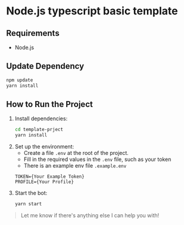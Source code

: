 # Node.js typescript basic template

## Requirements

- Node.js

## Update Dependency

   ```bash
   npm update
   yarn install
   ```

## How to Run the Project

1. Install dependencies:
   ```bash
   cd template-prject
   yarn install
   ```
2. Set up the environment:
    - Create a file `.env` at the root of the project.
    - Fill in the required values in the `.env` file, such as your token
    - There is an example env file `.example.env`
    ```text
    TOKEN={Your Example Token}
    PROFILE={Your Profile}
    ```
3. Start the bot:
   ```bash
   yarn start
   ```

> Let me know if there's anything else I can help you with!